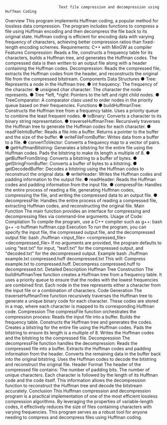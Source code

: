 

                            Text file compression and decompression using Huffman Coding


Overview
This program implements Huffman coding, a popular method for lossless data compression. The
program includes functions to compress a file using Huffman encoding and then decompress the
file back to its original state. Huffman coding is efficient for encoding data with varying
frequency of characters, achieving better compression ratios than fixed-length encoding schemes.
Requirements:
C++ with MinGW as compiler
Features
Compression: Reads a file, constructs a frequency table for its characters, builds a Huffman tree,
and generates the Huffman codes. The compressed data is then written to an output file along
with a header containing the Huffman codes.
Decompression: Reads the compressed file, extracts the Huffman codes from the header, and
reconstructs the original file from the compressed bitstream.
Components
Data Structures
● Tree: Represents a node in the Huffman tree.
● int frequency: The frequency of the character.
● unsigned char character: The character the node represents.
● Tree *left, *right: Pointers to the left and right child nodes.
● TreeComparator: A comparator class used to order nodes in the priority queue based on
their frequencies.
Functions
● buildHuffmanTree:
Constructs the Huffman tree from a frequency table.
Uses a priority queue to combine the least frequent nodes.
● toBinary:
Converts a character to its binary string representation.
● traverseHuffmanTree:
Recursively traverses the Huffman tree to generate the Huffman codes for each character.
● readFileIntoBuffer:
Reads a file into a buffer.
Returns a pointer to the buffer and the size of the buffer.
● writeFileFromBuffer:
Writes data from a buffer to a file.
● convertToVector:
Converts a frequency map to a vector of pairs.
● getHuffmanBitstring:
Generates a bitstring for the entire file using the Huffman codes.
Pads the bitstring to make its length a multiple of 8.
● getBufferFromString:
Converts a bitstring to a buffer of bytes.
● getStringFromBuffer:
Converts a buffer of bytes to a bitstring.
● getDecodedBuffer:
Decodes a bitstring using the Huffman codes to reconstruct the original data.
● writeHeader:
Writes the Huffman codes and padding information to the output file.
● readHeader:
Reads the Huffman codes and padding information from the input file.
● compressFile:
Handles the entire process of reading a file, generating Huffman codes, compressing the file, and
writing the compressed data to an output file.
● decompressFile:
Handles the entire process of reading a compressed file, extracting Huffman codes, and
reconstructing the original file.
Main Function
The main function provides an interface for compressing and decompressing files via
command-line arguments.
Usage of Code:
Compilation
To compile the program, use a C++ compiler such as g++:
bash
g++ -o huffman huffman.cpp
Execution
To run the program, you can specify the input file, the compressed output file, and the
decompressed output file:
bash
./huffman <input_file> <compressed_file> <decompressed_file>
If no arguments are provided, the program defaults to using "test.txt" for input, "test1.txt" for the
compressed output, and "decoded.txt" for the decompressed output.
Example
bash
./huffman example.txt compressed.huff decompressed.txt
This will:
Compress example.txt to compressed.huff.
Decompress compressed.huff to decompressed.txt.
Detailed Description
Huffman Tree Construction
The buildHuffmanTree function creates a Huffman tree from a frequency table. It uses a priority
queue to ensure that the nodes with the lowest frequencies are combined first. Each node in the
tree represents either a character from the input file or a combination of characters.
Code Generation
The traverseHuffmanTree function recursively traverses the Huffman tree to generate a unique
binary code for each character. These codes are stored in a map, where each character is mapped
to its corresponding Huffman code.
Compression
The compressFile function orchestrates the compression process:
Reads the input file into a buffer.
Builds the frequency table.
Constructs the Huffman tree and generates the codes.
Creates a bitstring for the entire file using the Huffman codes.
Pads the bitstring to ensure its length is a multiple of 8.
Writes the Huffman codes and the bitstring to the compressed file.
Decompression
The decompressFile function handles the decompression:
Reads the compressed file into a buffer.
Extracts the Huffman codes and padding information from the header.
Converts the remaining data in the buffer back into the original bitstring.
Uses the Huffman codes to decode the bitstring and reconstruct the original file.
Header Format
The header of the compressed file contains:
The number of padding bits.
The number of unique characters.
Each character is followed by the length of its Huffman code and the code itself.
This information allows the decompression function to reconstruct the Huffman tree and decode
the bitstream accurately.
Conclusion
This Huffman compression and decompression program is a practical implementation of one of
the most efficient lossless compression algorithms. By leveraging the properties of
variable-length codes, it effectively reduces the size of files containing characters with varying
frequencies. This program serves as a robust tool for anyone needing to compress and
decompress files using Huffman coding.
